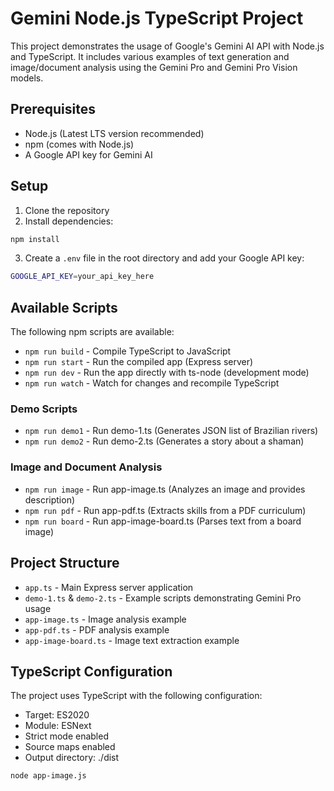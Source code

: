 # Gemini Node.js TypeScript Project

This project demonstrates the usage of Google's Gemini AI API with Node.js and TypeScript. It includes various examples of text generation and image/document analysis using the Gemini Pro and Gemini Pro Vision models.

## Prerequisites

- Node.js (Latest LTS version recommended)
- npm (comes with Node.js)
- A Google API key for Gemini AI

## Setup

1. Clone the repository
2. Install dependencies:
```bash
npm install
```
3. Create a `.env` file in the root directory and add your Google API key:
```bash
GOOGLE_API_KEY=your_api_key_here
```

## Available Scripts

The following npm scripts are available:

- `npm run build` - Compile TypeScript to JavaScript
- `npm run start` - Run the compiled app (Express server)
- `npm run dev` - Run the app directly with ts-node (development mode)
- `npm run watch` - Watch for changes and recompile TypeScript

### Demo Scripts
- `npm run demo1` - Run demo-1.ts (Generates JSON list of Brazilian rivers)
- `npm run demo2` - Run demo-2.ts (Generates a story about a shaman)

### Image and Document Analysis
- `npm run image` - Run app-image.ts (Analyzes an image and provides description)
- `npm run pdf` - Run app-pdf.ts (Extracts skills from a PDF curriculum)
- `npm run board` - Run app-image-board.ts (Parses text from a board image)

## Project Structure

- `app.ts` - Main Express server application
- `demo-1.ts` & `demo-2.ts` - Example scripts demonstrating Gemini Pro usage
- `app-image.ts` - Image analysis example
- `app-pdf.ts` - PDF analysis example
- `app-image-board.ts` - Image text extraction example

## TypeScript Configuration

The project uses TypeScript with the following configuration:
- Target: ES2020
- Module: ESNext
- Strict mode enabled
- Source maps enabled
- Output directory: ./dist

```bash
node app-image.js
```
